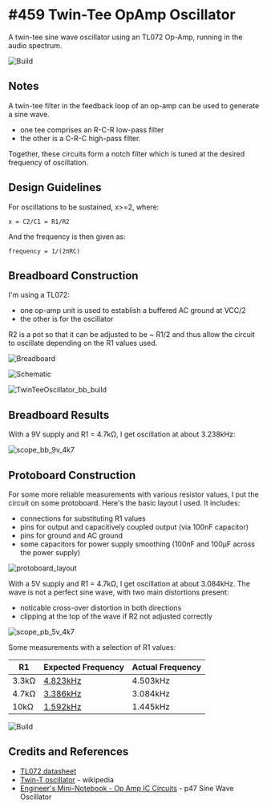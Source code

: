 # #459 Twin-Tee OpAmp Oscillator

A twin-tee sine wave oscillator using an TL072 Op-Amp, running in the audio spectrum.

![Build](./assets/TwinTeeOscillator_build.jpg?raw=true)

## Notes

A twin-tee filter in the feedback loop of an op-amp can be used to generate a sine wave.

* one tee comprises an R-C-R low-pass filter
* the other is a C-R-C high-pass filter.

Together, these circuits form a notch filter which is tuned at the desired frequency of oscillation.

## Design Guidelines

For oscillations to be sustained, x>=2, where:

    x = C2/C1 = R1/R2

And the frequency is then given as:

    frequency = 1/(2πRC)

## Breadboard Construction

I'm using a TL072:

* one op-amp unit is used to establish a buffered AC ground at VCC/2
* the other is for the oscillator

R2 is a pot so that it can be adjusted to be ~ R1/2 and thus allow the circuit to oscillate depending on the R1 values used.

![Breadboard](./assets/TwinTeeOscillator_bb.jpg?raw=true)

![Schematic](./assets/TwinTeeOscillator_schematic.jpg?raw=true)

![TwinTeeOscillator_bb_build](./assets/TwinTeeOscillator_bb_build.jpg?raw=true)

## Breadboard Results

With a 9V supply and R1 = 4.7kΩ, I get oscillation at about 3.238kHz:

![scope_bb_9v_4k7](./assets/scope_bb_9v_4k7.gif?raw=true)

## Protoboard Construction

For some more reliable measurements with various resistor values, I put the circuit on some protoboard.
Here's the basic layout I used. It includes:

* connections for substituting R1 values
* pins for output and capacitively coupled output (via 100nF capacitor)
* pins for ground and AC ground
* some capacitors for power supply smoothing (100nF and 100µF across the power supply)

![protoboard_layout](./assets/protoboard_layout.jpg?raw=true)

With a 5V supply and R1 = 4.7kΩ, I get oscillation at about 3.084kHz.
The wave is not a perfect sine wave, with two main distortions present:

* noticable cross-over distortion in both directions
* clipping at the top of the wave if R2 not adjusted correctly

![scope_pb_5v_4k7](./assets/scope_pb_5v_4k7.gif?raw=true)

Some measurements with a selection of R1 values:

| R1    | Expected Frequency | Actual Frequency |
|-------|--------------------|------------------|
| 3.3kΩ | [4.823kHz](https://www.wolframalpha.com/input/?i=1%2F(2%CF%80*3.3k%CE%A9*10nF)) | 4.503kHz |
| 4.7kΩ | [3.386kHz](https://www.wolframalpha.com/input/?i=1%2F(2%CF%80*4.7k%CE%A9*10nF)) | 3.084kHz |
| 10kΩ  | [1.592kHz](https://www.wolframalpha.com/input/?i=1%2F(2%CF%80*10k%CE%A9*10nF))  | 1.445kHz |

![Build](./assets/TwinTeeOscillator_build.jpg?raw=true)

## Credits and References

* [TL072 datasheet](https://www.futurlec.com/Linear/TL072CP.shtml)
* [Twin-T oscillator](https://en.wikipedia.org/wiki/RC_oscillator#Twin-T_oscillator) - wikipedia
* [Engineer's Mini-Notebook - Op Amp IC Circuits](https://www.goodreads.com/book/show/12287008-engineer-s-mini-notebook-op-amp-circuits) - p47 Sine Wave Oscillator
